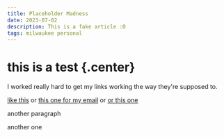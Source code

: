 ```yaml
---
title: Placeholder Madness
date: 2023-07-02
description: This is a fake article :O
tags: milwaukee personal
---
```

# this is a test {.center}

I worked really hard to get my links working the way they're supposed to.

[like this](https://j3s.sh) or [this one for my email](mailto:angel@acsq.me) or
[or this one](http://johnbilkey.com)

another paragraph

another one
